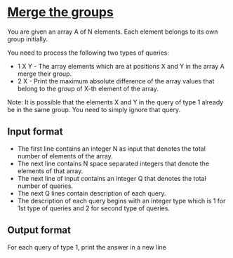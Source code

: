 # [Merge the groups][link]

You are given an array A of N elements. Each element belongs to its own group initially.

You need to process the following two types of queries:

- 1 X Y - The array elements which are at positions X and Y in the array A merge their group.
- 2 X - Print the maximum absolute difference of the array values that belong to the group of X-th element of the array.

Note: It is possible that the elements X and Y in the query of type 1 already be in the same group. You need to simply ignore that query.

## Input format

- The first line contains an integer N as input that denotes the total number of elements of the array.
- The next line contains N space separated integers that denote the elements of that array.
- The next line of input contains an integer Q that denotes the total number of queries.
- The next Q lines contain description of each query.
- The description of each query begins with an integer type which is 1 for 1st type of queries and 2 for second type of queries.

## Output format

For each query of type 1, print the answer in a new line

[link]: https://www.hackerearth.com/practice/data-structures/disjoint-data-strutures/basics-of-disjoint-data-structures/practice-problems/algorithm/merge-the-boxes-7fb988ac/
